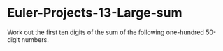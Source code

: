 # Euler-Projects-13-Large-sum
Work out the first ten digits of the sum of the following one-hundred 50-digit numbers.
